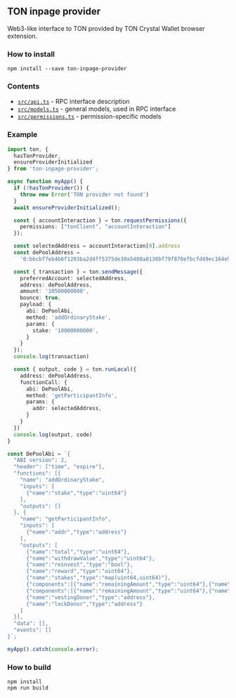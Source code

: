 ## TON inpage provider

Web3-like interface to TON provided by TON Crystal Wallet browser extension.

### How to install

```shell
npm install --save ton-inpage-provider
```

### Contents

- [`src/api.ts`](./src/api.ts) - RPC interface description
- [`src/models.ts`](./src/models.ts) - general models, used in RPC interface
- [`src/permissions.ts`](./src/permissions.ts) - permission-specific models

### Example

```typescript
import ton, {
  hasTonProvider,
  ensureProviderInitialized
} from 'ton-inpage-provider';

async function myApp() {
  if (!hasTonProvider()) {
    throw new Error('TON provider not found')
  }
  await ensureProviderInitialized();

  const { accountInteraction } = ton.requestPermissions({
    permissions: ["tonClient", "accountInteraction"]
  });

  const selectedAddress = accountInteraction[0].address
  const dePoolAddress =
    '0:bbcbf7eb4b6f1203ba2d4ff5375de30a5408a8130bf79f870efbcfd49ec164e9';

  const { transaction } = ton.sendMessage({
    preferredAccount: selectedAddress,
    address: dePoolAddress,
    amount: '10500000000',
    bounce: true,
    payload: {
      abi: DePoolAbi,
      method: 'addOrdinaryStake',
      params: {
        stake: '10000000000',
      }
    }
  });
  console.log(transaction)

  const { output, code } = ton.runLocal({
    address: dePoolAddress,
    functionCall: {
      abi: DePoolAbi,
      method: 'getParticipantInfo',
      params: {
        addr: selectedAddress,
      }
    }
  })
  console.log(output, code)
}

const DePoolAbi = `{
  "ABI version": 2,
  "header": ["time", "expire"],
  "functions": [{
    "name": "addOrdinaryStake",
    "inputs": [
      {"name":"stake","type":"uint64"}
    ],
    "outputs": []
  }, {
    "name": "getParticipantInfo",
    "inputs": [
      {"name":"addr","type":"address"}
    ],
    "outputs": [
      {"name":"total","type":"uint64"},
      {"name":"withdrawValue","type":"uint64"},
      {"name":"reinvest","type":"bool"},
      {"name":"reward","type":"uint64"},
      {"name":"stakes","type":"map(uint64,uint64)"},
      {"components":[{"name":"remainingAmount","type":"uint64"},{"name":"lastWithdrawalTime","type":"uint64"},{"name":"withdrawalPeriod","type":"uint32"},{"name":"withdrawalValue","type":"uint64"},{"name":"owner","type":"address"}],"name":"vestings","type":"map(uint64,tuple)"},
      {"components":[{"name":"remainingAmount","type":"uint64"},{"name":"lastWithdrawalTime","type":"uint64"},{"name":"withdrawalPeriod","type":"uint32"},{"name":"withdrawalValue","type":"uint64"},{"name":"owner","type":"address"}],"name":"locks","type":"map(uint64,tuple)"},
      {"name":"vestingDonor","type":"address"},
      {"name":"lockDonor","type":"address"}
    ]
  }],
  "data": [],
  "events": []
}`;

myApp().catch(console.error);
```

### How to build

```shell
npm install
npm run build
```
